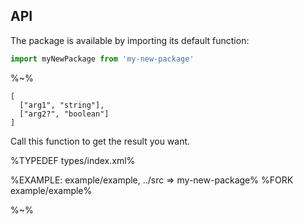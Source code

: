 ## API

The package is available by importing its default function:

```js
import myNewPackage from 'my-new-package'
```

%~%

```## myNewPackage
[
  ["arg1", "string"],
  ["arg2?", "boolean"]
]
```

Call this function to get the result you want.

%TYPEDEF types/index.xml%

%EXAMPLE: example/example, ../src => my-new-package%
%FORK example/example%

%~%